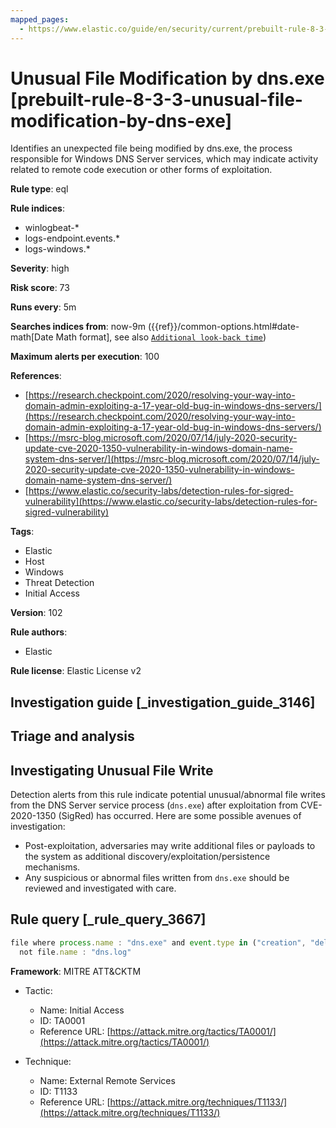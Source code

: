 ```yaml
---
mapped_pages:
  - https://www.elastic.co/guide/en/security/current/prebuilt-rule-8-3-3-unusual-file-modification-by-dns-exe.html
---
```


# Unusual File Modification by dns.exe [prebuilt-rule-8-3-3-unusual-file-modification-by-dns-exe]

Identifies an unexpected file being modified by dns.exe, the process responsible for Windows DNS Server services, which may indicate activity related to remote code execution or other forms of exploitation.

**Rule type**: eql

**Rule indices**:

* winlogbeat-*
* logs-endpoint.events.*
* logs-windows.*

**Severity**: high

**Risk score**: 73

**Runs every**: 5m

**Searches indices from**: now-9m ({{ref}}/common-options.html#date-math[Date Math format], see also [`Additional look-back time`](docs-content://solutions/security/detect-and-alert/create-detection-rule.md#rule-schedule))

**Maximum alerts per execution**: 100

**References**:

* [https://research.checkpoint.com/2020/resolving-your-way-into-domain-admin-exploiting-a-17-year-old-bug-in-windows-dns-servers/](https://research.checkpoint.com/2020/resolving-your-way-into-domain-admin-exploiting-a-17-year-old-bug-in-windows-dns-servers/)
* [https://msrc-blog.microsoft.com/2020/07/14/july-2020-security-update-cve-2020-1350-vulnerability-in-windows-domain-name-system-dns-server/](https://msrc-blog.microsoft.com/2020/07/14/july-2020-security-update-cve-2020-1350-vulnerability-in-windows-domain-name-system-dns-server/)
* [https://www.elastic.co/security-labs/detection-rules-for-sigred-vulnerability](https://www.elastic.co/security-labs/detection-rules-for-sigred-vulnerability)

**Tags**:

* Elastic
* Host
* Windows
* Threat Detection
* Initial Access

**Version**: 102

**Rule authors**:

* Elastic

**Rule license**: Elastic License v2

## Investigation guide [_investigation_guide_3146]

## Triage and analysis

## Investigating Unusual File Write
Detection alerts from this rule indicate potential unusual/abnormal file writes from the DNS Server service process (`dns.exe`) after exploitation from CVE-2020-1350 (SigRed) has occurred. Here are some possible avenues of investigation:
- Post-exploitation, adversaries may write additional files or payloads to the system as additional discovery/exploitation/persistence mechanisms.
- Any suspicious or abnormal files written from `dns.exe` should be reviewed and investigated with care.

## Rule query [_rule_query_3667]

```js
file where process.name : "dns.exe" and event.type in ("creation", "deletion", "change") and
  not file.name : "dns.log"
```

**Framework**: MITRE ATT&CKTM

* Tactic:

    * Name: Initial Access
    * ID: TA0001
    * Reference URL: [https://attack.mitre.org/tactics/TA0001/](https://attack.mitre.org/tactics/TA0001/)

* Technique:

    * Name: External Remote Services
    * ID: T1133
    * Reference URL: [https://attack.mitre.org/techniques/T1133/](https://attack.mitre.org/techniques/T1133/)



